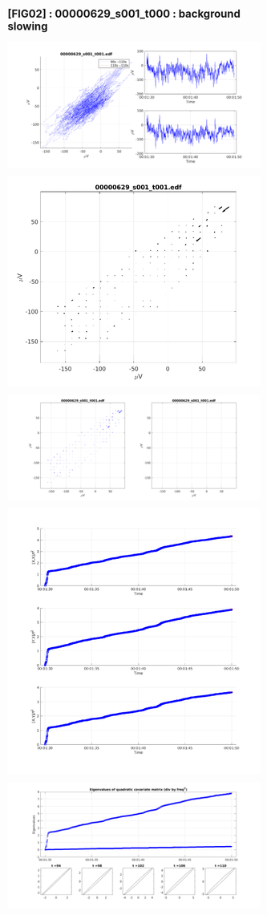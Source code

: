 ## [FIG02] : 00000629_s001_t000 : background slowing

![](../../output/phase/00000629_s001_t001_90.png)

![](../../output/flow/00000629_s001_t001_90.png)

![](../../output/flow2/00000629_s001_t001_90.png)

![](../../output/quadvar/00000629_s001_t001_90.png)

![](../../output/quadvareigval/00000629_s001_t001_90.png)
